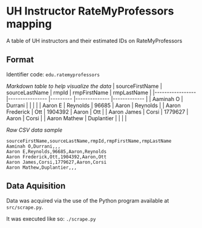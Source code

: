 # UH Instructor RateMyProfessors mapping

A table of UH instructors and their estimated IDs on RateMyProfessors

## Format

Identifier code: `edu.ratemyprofessors`

*Markdown table to help visualize the data*
| sourceFirstName 	| sourceLastName 	| rmpId   	| rmpFirstName 	| rmpLastName 	|
|-----------------	|----------------	|---------	|--------------	|-------------	|
| Aaminah O       	| Durrani        	|         	|              	|             	|
| Aaron E         	| Reynolds       	| 96685   	| Aaron        	| Reynolds    	|
| Aaron Frederick 	| Ott            	| 1904392 	| Aaron        	| Ott         	|
| Aaron James     	| Corsi          	| 1779627 	| Aaron        	| Corsi       	|
| Aaron Mathew    	| Duplantier     	|         	|              	|             	|

*Raw CSV data sample*
```csv
sourceFirstName,sourceLastName,rmpId,rmpFirstName,rmpLastName
Aaminah O,Durrani,,,
Aaron E,Reynolds,96685,Aaron,Reynolds
Aaron Frederick,Ott,1904392,Aaron,Ott
Aaron James,Corsi,1779627,Aaron,Corsi
Aaron Mathew,Duplantier,,,
```

## Data Aquisition

Data was acquired via the use of the Python program available at `src/scrape.py`.

It was executed like so: `./scrape.py`
